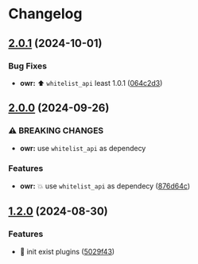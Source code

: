 # Changelog

## [2.0.1](https://github.com/Aimerny/MCDRPlugins/compare/offline_whitelist_reforged-v2.0.0...offline_whitelist_reforged-v2.0.1) (2024-10-01)


### Bug Fixes

* **owr:** :arrow_up: `whitelist_api` least 1.0.1 ([064c2d3](https://github.com/Aimerny/MCDRPlugins/commit/064c2d37934854bc20f78f16114ee6a1418eb9f7))

## [2.0.0](https://github.com/Aimerny/MCDRPlugins/compare/offline_whitelist_reforged-v1.2.0...offline_whitelist_reforged-v2.0.0) (2024-09-26)


### ⚠ BREAKING CHANGES

* **owr:** use `whitelist_api` as dependecy

### Features

* **owr:** :boom: use `whitelist_api` as dependecy ([876d64c](https://github.com/Aimerny/MCDRPlugins/commit/876d64cbf8e9a2a67a094d11110b225573bf594e))

## [1.2.0](https://github.com/Aimerny/MCDRPlugins/compare/offline_whitelist_reforged-v1.1.1...offline_whitelist_reforged-v1.2.0) (2024-08-30)


### Features

* :tada: init exist plugins ([5029f43](https://github.com/Aimerny/MCDRPlugins/commit/5029f430f3a376878270a08124a73cad63af7bc5))
